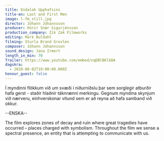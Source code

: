 ```yaml
---
title: Endalok Upphafsins
title-en: Last and First Men
image: l-fm_still.jpg
director: Jóhann Jóhannsson
producer: Þórir Snær Sigurjónsson
production_company: Zik Zak Filmworks
editing: Mark Buldahl
filming: Sturla Brand Grovlen
composer: Jóhann Jóhannsson
sound_design: Jana Irmert
length_in_min: 70
Trailer: https://www.youtube.com/embed/nqDBlBKlbDA
dagskra:
  - 2020-08-02T19:00:00.000Z
honour_guest: false
---
```

Í myndinni flökkum við um svæði í niðurníðslu þar sem sorglegir atburðir hafa gerst - staðir hlaðnir táknrænni merkingu. Gegnum myndina skynjum við nærveru, einhverskonar vitund sem er að reyna að hafa samband við okkur.

\--ENSKA--

The film explores zones of decay and ruin where great tragedies have occurred – places charged with symbolism. Throughout the film we sense a spectral presence, an entity that is attempting to communicate with us.